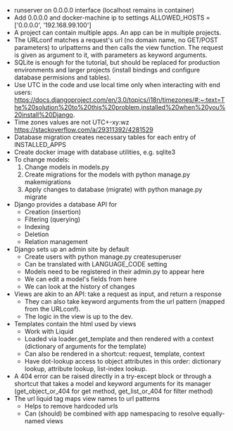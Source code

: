 - runserver on 0.0.0.0 interface (localhost remains in container)
- Add 0.0.0.0 and docker-machine ip to settings
ALLOWED_HOSTS = ['0.0.0.0', '192.168.99.100']
- A project can contain multiple apps. An app can be in multiple projects.
- The URLconf matches a request's url (no domain name, no GET/POST parameters) to urlpatterns and then calls the view function. The request is given as argument to it, with parameters as keyword arguments.
- SQLite is enough for the tutorial, but should be replaced for production environments and larger projects (install bindings and configure database permisions and tables).
- Use UTC in the code and use local time only when interacting with end users: https://docs.djangoproject.com/en/3.0/topics/i18n/timezones/#:~:text=The%20solution%20to%20this%20problem,installed%20when%20you%20install%20Django.
- Time zones values are not UTC+-xy:wz https://stackoverflow.com/a/29311392/4281529
- Database migration creates necessary tables for each entry of INSTALLED_APPS
- Create docker image with database utilities, e.g. sqlite3
- To change models:
  1. Change models in models.py
  2. Create migrations for the models with python manage.py makemigrations
  3. Apply changes to database (migrate) with python manage.py migrate
- Django provides a database API for
  - Creation (insertion)
  - Filtering (querying)
  - Indexing
  - Deletion
  - Relation management
- Django sets up an admin site by default
  - Create users with python manage.py createsuperuser
  - Can be translated with LANGUAGE_CODE setting
  - Models need to be registered in their admin.py to appear here
  - We can edit a model's fields from here
  - We can look at the history of changes
- Views are akin to an API: take a request as input, and return a response
    - They can also take keyword arguments from the url pattern (mapped from the URLconf).
    - The logic in the view is up to the dev.
- Templates contain the html used by views
    - Work with Liquid
    - Loaded via loader.get_template and then rendered with a context (dictionary of arguments for the template)
    - Can also be rendered in a shortcut: request, template, context
    - Have dot-lookup access to object attributes in this order: dictionary lookup, attribute lookup, list-index lookup.
- A 404 error can be raised directly in a try-except block or through a shortcut that takes a model and keyword arguments for its manager (get_object_or_404 for get method, get_list_or_404 for filter method)
- The url liquid tag maps view names to url patterns
    - Helps to remove hardcoded urls
    - Can (should) be combined with app namespacing to resolve equally-named views
